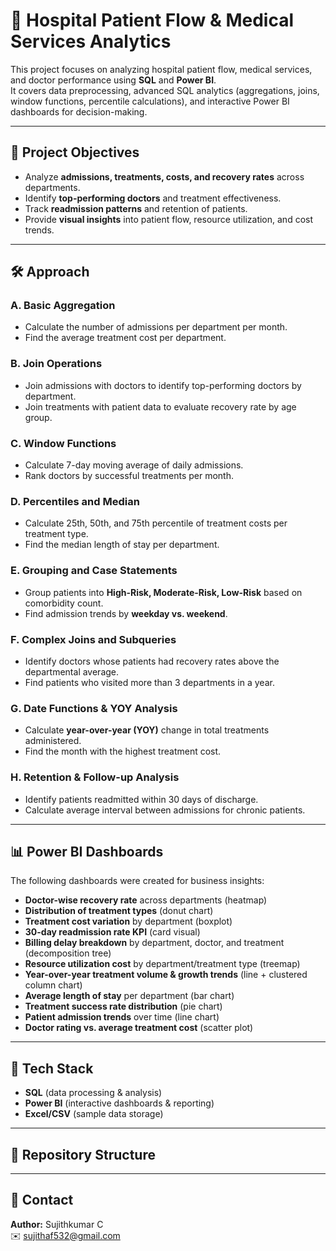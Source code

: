 # 🏥 Hospital Patient Flow & Medical Services Analytics

This project focuses on analyzing hospital patient flow, medical services, and doctor performance using **SQL** and **Power BI**.  
It covers data preprocessing, advanced SQL analytics (aggregations, joins, window functions, percentile calculations), and interactive Power BI dashboards for decision-making.

---

## 📌 Project Objectives
- Analyze **admissions, treatments, costs, and recovery rates** across departments.
- Identify **top-performing doctors** and treatment effectiveness.
- Track **readmission patterns** and retention of patients.
- Provide **visual insights** into patient flow, resource utilization, and cost trends.

---

## 🛠️ Approach

### A. Basic Aggregation
- Calculate the number of admissions per department per month.  
- Find the average treatment cost per department.

### B. Join Operations
- Join admissions with doctors to identify top-performing doctors by department.  
- Join treatments with patient data to evaluate recovery rate by age group.

### C. Window Functions
- Calculate 7-day moving average of daily admissions.  
- Rank doctors by successful treatments per month.

### D. Percentiles and Median
- Calculate 25th, 50th, and 75th percentile of treatment costs per treatment type.  
- Find the median length of stay per department.

### E. Grouping and Case Statements
- Group patients into **High-Risk, Moderate-Risk, Low-Risk** based on comorbidity count.  
- Find admission trends by **weekday vs. weekend**.

### F. Complex Joins and Subqueries
- Identify doctors whose patients had recovery rates above the departmental average.  
- Find patients who visited more than 3 departments in a year.

### G. Date Functions & YOY Analysis
- Calculate **year-over-year (YOY)** change in total treatments administered.  
- Find the month with the highest treatment cost.

### H. Retention & Follow-up Analysis
- Identify patients readmitted within 30 days of discharge.  
- Calculate average interval between admissions for chronic patients.

---

## 📊 Power BI Dashboards

The following dashboards were created for business insights:

- **Doctor-wise recovery rate** across departments (heatmap)  
- **Distribution of treatment types** (donut chart)  
- **Treatment cost variation** by department (boxplot)  
- **30-day readmission rate KPI** (card visual)  
- **Billing delay breakdown** by department, doctor, and treatment (decomposition tree)  
- **Resource utilization cost** by department/treatment type (treemap)  
- **Year-over-year treatment volume & growth trends** (line + clustered column chart)  
- **Average length of stay** per department (bar chart)  
- **Treatment success rate distribution** (pie chart)  
- **Patient admission trends** over time (line chart)  
- **Doctor rating vs. average treatment cost** (scatter plot)  

---

## 🚀 Tech Stack
- **SQL** (data processing & analysis)  
- **Power BI** (interactive dashboards & reporting)  
- **Excel/CSV** (sample data storage)  

---

## 📂 Repository Structure

---

## 📧 Contact
**Author:** Sujithkumar C  
✉️ sujithaf532@gmail.com 
